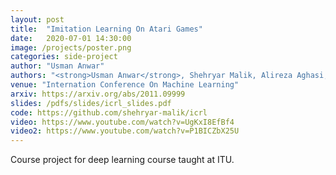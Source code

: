 ```yaml
---
layout: post
title:  "Imitation Learning On Atari Games"
date:   2020-07-01 14:30:00
image: /projects/poster.png
categories: side-project
author: "Usman Anwar"
authors: "<strong>Usman Anwar</strong>, Shehryar Malik, Alireza Aghasi, Ali Ahmed"
venue: "Internation Conference On Machine Learning"
arxiv: https://arxiv.org/abs/2011.09999
slides: /pdfs/slides/icrl_slides.pdf
code: https://github.com/shehryar-malik/icrl
video: https://www.youtube.com/watch?v=UgKxI8EfBf4
video2: https://www.youtube.com/watch?v=P1BICZbX25U
---
```


Course project for deep learning course taught at ITU.
